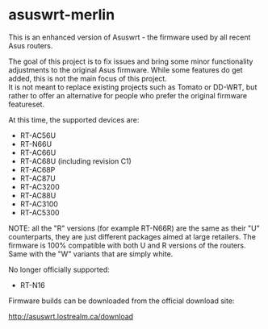 asuswrt-merlin
==============

This is an enhanced version of Asuswrt - the firmware used by all recent Asus routers. 

The goal of this project is to fix issues and bring some minor functionality adjustments to the 
original Asus firmware.  While some features do get added, this is not the main focus of this project.  
It is not meant to replace existing projects such as Tomato or DD-WRT, but rather to offer an alternative 
for people who prefer the original firmware featureset.

At this time, the supported devices are:

- RT-AC56U
- RT-N66U
- RT-AC66U
- RT-AC68U (including revision C1)
- RT-AC68P
- RT-AC87U
- RT-AC3200
- RT-AC88U
- RT-AC3100
- RT-AC5300


NOTE: all the "R" versions (for example RT-N66R) are the same as their 
"U" counterparts, they are just different packages aimed at large 
retailers.  The firmware is 100% compatible with both U and R versions 
of the routers.  Same with the "W" variants that are simply white.


No longer officially supported:
- RT-N16


Firmware builds can be downloaded from the official download site:

http://asuswrt.lostrealm.ca/download
